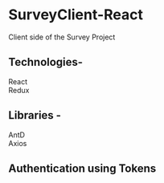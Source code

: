 # SurveyClient-React

Client side of the Survey Project  

## Technologies-
React  
Redux  

## Libraries -  
AntD  
Axios  

## Authentication using Tokens